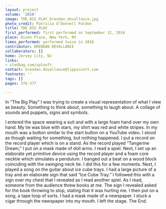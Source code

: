 ```yaml
---
layout: project
volume: '2016'
image: THE_BIG_PLAY_brendan_devallance.jpg
photo_credit: Patricia O’Donnell Palden
title: THE BIG PLAY
first_performed: first performed on September 12, 2016
place: Dixon Place, New York, NY
times_performed: performed twice in 2016
contributor: BRENDAN DEVALLANCE
collaborators: []
home: Jersey City, NJ
links:
- sledbag.com/splooft
contact: brendan.devallance@lippincott.com
footnote: ''
tags: []
pages: 376-377

---
```


In “The Big Play” I was trying to create a visual representation of what I view as beauty. Something to think about, something to laugh about. A collage of sounds and puppets, signs and symbols.

I entered the space wearing a suit and with a large foam hand over my own hand. My tie was blue with stars, my shirt was red and white stripes. In my mouth was a button similar to the start button on a YouTube video. I stood as though waiting for something, but nothing happened. I put a record on the record player which is on a stand. As the record played “Tangerine Dream,” I put on a mask made of doll arms. I read a spiel. Next, I set up an elaborate yet primitive device using the record player and a foam core necktie which simulates a pendulum. I banged out a beat on a wood block coinciding with the swinging neck tie. I did this for a few moments. Next, I played a song on the guitar about ice cube trays. I had a large picture of a tray and an elaborate sign that said “Ice Cube Tray.” I followed this with a sign over my chest that I revealed as I read another spiel. As I read, someone from the audience threw books at me. The sign I revealed asked for the book throwing to stop, stating that it was hurting me. I then put on a song, a tape loop of sorts. I had a mask made of a newspaper. I stuck a cigar through the newspaper into my mouth. I left the stage. The End.
